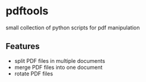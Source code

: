 pdftools
========

small collection of python scripts for pdf manipulation

## Features

* split PDF files in multiple documents
* merge PDF files into one document
* rotate PDF files
